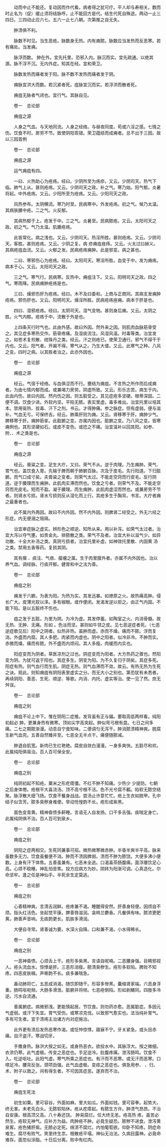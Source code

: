 <!-- { "loadSidebar": true } -->
　　动而中止不能还。复动因而作代看。病者得之犹可疗。平人却与寿相关。数而时止名为（促）缓止须将结脉呼。止不能回方是代。结生代死自殊途。两动一止三四日。三四动止应六七。五六一止七八朝。次第推之自无失。

　　肿溃俱不利。

　　脉数不时见。当生恶疮。脉数身无热。内有痈脓。脉数应当发热而反恶寒。若有痛处。当发痈。

　　脉浮而数。 肿在外。宜先托里。恐邪入内。脉沉而实。宜先疏通。以绝其源。脉不浮不沉。无内外症。知其在经。宜和荣卫。

　　脉数发热而痛者发于阳。脉不数不发热而痛者发于阴。

　　痈脉宜洪大而数。若沉紧者死。疽脉宜沉而实。若浮洪而散者死。

　　痈疽无脉者气闭也。宜行气。其脉自见。

　　卷一　总论部

　　痈疽之源

　　人身之气血。与天地同流。人身之经络。与昼夜同度。苟或六淫之感。七情之伤。饮食不时。房劳不节。致使阴阳乖错。荣卫蕴结而成痈者。总不出于三因。故以三因首例

　　卷一　总论部

　　痈疽之源

　　运气痈疽有四。

　　一曰、火热助心为疮疡。经曰。少阴所至为疡疹。又云。少阴司天。热气下临。肺气上从。甚则疮疡。又云。少阴司天之政。补之气。寒乃始。阳气郁。炎暑将起。中外疮疡。又云。少阳所至为疮疡。又云。少阳司天之政。

　　风热参布。太阴横流。寒乃时至。民病寒中。外发疮疡。初之气。候乃太温。其病肤腠中疮。二之气。火反郁。

　　其病热郁于上。疮发于中。三之气。炎暑至。民病脓疮。又云。太阳司天之政。初之气。气乃太温。肌腠疮疡。

　　此皆常化。病之浅也。又云。少阴司天。热淫所胜。甚则疮疡。又云。少阴司天。客胜。甚则疮疡。又云。少阴之复。病 疹痈疽痤痔。又云。火太过曰赫义。其病疮疽血流。又云。火郁之发。民病疮疡痈肿。此是邪变。病之甚也。

　　二曰、寒邪伤心为疮疡。经曰。太阳司天。寒淫所胜。血变于中。发为痈疡。病本于心。又云。太阳司天之政。

　　三之气。寒气行。民病寒。反热中。痈疽注下。又云。阳明司天之政。四之气。寒雨降。民病痈肿疮疡是也。

　　三曰、燥邪伤肝为疮疡。经曰。木不及曰委和。上商与正商同。其病支发痈肿疮疡。邪伤肝也。又云。阳明司天。燥淫所胜。民病疮疡痤痈。病本于肝是也。

　　四曰、湿邪疮疡。经曰。太阴司天。湿气变物。甚则身后痈。又云。太阴之胜。火气内郁。疮疡于中。流散于外是也。

　　上四条天行时气也。此由外感。故曰外因。然外来之因。则肌肉血脉筋骨受之。其见症多寒热交作。筋骨疼痛。及湿痰流注。风湿风温。时毒等类。治宜发之。如苍术复煎散、绀珠丹之类。经云。汗之则疮已。使荣卫通行。邪气不得干于内也。又云。阳气者。开阖不得。寒气从之。乃生大偻。又云。此寒气之种。八风之变。四时之病。以其胜者治之。此亦外因也。

　　卷一　总论部

　　痈疽之源

　　经云。气宿于经络。与血俱涩而不行。壅结为痈疽。不言热之所作而后成痈者。为由七情内郁而成。或兼竭力房劳。阴虚所致。又云。形乐志苦。病生于内。此由内伤。故曰内因。然内伤之因。则五脏受之。其见症疮多坚硬。根蒂深固。二便不调。饮食少进。外软内坚。平陷无脓。表实里虚。毒多难出。治宜托里以培其本。禁用驱热、拔毒、汗下之剂。书云。才得肿痛。参之脉症。但有虚弱。便与滋补。气血无亏。可保终吉。经云。肺乘肝则为痈。又云。肾移寒于肝。痈肿少气。脾移寒于肝。痈肿筋挛。此脏腑之变。亦属内因也。脏腑之变。乃八风之变。皆寒痈例也。其形坚硬如石。或皮不变色。或捻之不痛。治宜温补以回其阳。如参、附、、术之类是也。

　　卷一　总论部

　　痈疽之源

　　经云。膏粱之变。足生大疔。又曰。荣气不从。逆于肉理。乃生痈肿。荣气、胃气也。盖饮食入胃。先输于脾而朝于肺腑百脉。次及于皮毛。先行阳道。下归脏腑。而气口成寸矣。夫膏粱之变者。则荣气太过。不能走空窍而行皮毛。反行阴道。逆于腠理而生痈肿。此肌肉实滞而然也。饮食之亏者。则荣气不及。不能走空窍而充皮毛。短而不盈。凝于腠理。而生痈肿。此肌肉虚涩而然也。或兼房劳不节者。则肾水亏损。肾水亏损则反从湿化而上行。其疮多生于胸背。书言。大疔者痈之最重者也。

　　此不属内外两因。故曰不内外因。然不内外因。则脾肾二经受之。外无六经之形症。内无便溺之阻隔。

　　治宜审症脉之虚实。辨形色之顺逆。知所从来。用以补泻。如荣气太过者。治宜大泻以夺气壅。如贵金丸、排脓散之类。荣气不及者。治宜大补以滋气少。如异功散、十全大补汤之类。真阴亏损者。治宜托里补虚。如神效托里散、内固黄 汤之类。禁用五香等药。复损其阴。

　　其有瘰 、痰注、气痞、瘿瘤之属。生于肉里膜外者。亦属不内外因也。治以养气血。调经脉。行痰开郁。健胃和中之法为善。

　　卷一　总论部

　　痈疽之别

　　痈发于六腑。为表为阳。为热为实。其发迅暴。如燎原之火。故热痛高肿。侵长广大。皮薄光软以泽。多有椒眼。或作便闭。发渴发逆以拒之。由正气内固。不能下陷。是以五脏终不伤也。

　　疽之发于五脏。为里为阴。为冷为虚。其发停蓄。如陶室之火。内消骨髓。故无热、无肿、无痛。形如 。色淡而坚。甚则如牛领之皮。见七恶逆症者死。（七恶逆症歌见后）阳中之阴者。似热非热。虽肿而虚。赤而不燥。痛而不脓。浮而复消。外盛而内腐。其人多肥。肉紧而内虚也。阴中之阳者。似冷非冷。不肿而实。赤微而燥。痛而有脓。外不盛而内烦闷。其人多瘦。肉缓而内实也。

　　阳症变而为阴者。草医凉剂之过也。阴症变而为阳者。大方热药之骤也。然阳变为阴。为犹可返于阳也。其症多生。阴变为阳。为不久复归于阴矣。其症多死。阳症有热。则气血行而生肌。阴症无热。则气血滞而不敛。故云。有热无热为生死之诀。观此。则知痈疽有阴阳表里虚实之分。而无大小之别也。第恐犹有未悉者。再续阴阳、善恶、生死、顺逆、等歌。内消、内托、虚实等治。使一见了然。庶无舛误。

　　卷一　总论部

　　痈疽之别

　　痈疽不论上中下。惟在阴阳二症推。发背虽有正与偏。要取高低两样看。纯阳初起必 肿。更兼身热有微寒。顶如尖字高突起。肿似弯弓根有盘。七日之间多 痛。二七之期脓渐漫。动息自宁食知味。二便调匀无泻干。肿消脓溃精神爽。脱腐生新气血完。五善自然臻并至。七恶全无半点干。痛便随脓减。

　　肿退自肌宽。新肉已生红艳艳。腐皮自敛白漫漫。一身多爽快。五脏尽和欢。此属纯阳俱易治。百人百可保全安。

　　卷一　总论部

　　痈疽之别

　　纯阴初起不知疮。粟米之形疙瘩僵。不红不肿不知痛。少热少 少提防。七朝之后身体倦。疮根平大喜浇汤。顶不高兮根不活。色不光兮腐不瓤。陷软无脓空结聚。脉浮散大细飞扬。饮食不餐身战战。尝汤止许意忙忙。疮上生衣如脱甲。孔中结子似含芳。脓多臭秽身难便。举动怆惶韵不长。疮形成紫黑。

　　面色变青黄。精神昏愦多鼾睡。言语无人自发扬。口干多舌强。痰喘定身亡。此属纯阴俱不治。百人百可到泉乡。

　　卷一　总论部

　　痈疽之别

　　阴阳之症两相交。生死同兼事可招。微热微寒微赤肿。半昏半爽半平高。脉来虽数多无力。饮食虽餐便不消。肿而不溃因脾弱。溃而不肿为脓饶。大便多沸小便数。上身有汗下体焦。五善虽兼有。七恶未全逃。口渴喜茶肠腹痛。面浮餍饮足心高。心烦不稳睡。神乱怕音焦。投方应病方为妙。阴转为阳渐可调。心真造化。尔命坚牢。逢之任是神仙手。半死余生定莫逃。

　　卷一　总论部

　　痈疽之别

　　心善精神爽。言清舌润鲜。疮疼兼不渴。睡醒得安然。肝善身轻便。因烦自不烦。指头红活色。坐起觉平康。脾善唇滋润。衾帏兰麝香。凡餐俱有味。脓浓更肥黄。肺善声音响。无痰韵更长。肌肤多滑润。

　　大便自寻常。肾善诚为要。水深火自降。口和兼不渴。小水得稀长。

　　卷一　总论部

　　痈疽之别

　　一恶神昏愦。心烦舌上干。疮形多紫黑。言语自呢喃。二恶腰身强。目睛邪视人。疮头流血水。惊悸是肝。三恶形消瘦。脓清臭秽生。疮形多软陷。脾败不知疼。四恶皮肤槁。声嘶韵不长。痰多兼喘急。

　　鼻动肺将亡。五恶成消渴。随饮即随干。形容多惨黑。囊缩肾家端。六恶身浮重。肠鸣呕呃频。大肠多滑泄。脏腑并将倾。七恶疮倒陷。形如剥鳝同。四肢多冷逆。污水自流通。

　　善属腑症。病微邪浅。更能慎起居。节饮食。则勿药亦愈。恶属脏症。多因元气虚弱。或汗下失宜。胃气受伤。或寒凉克伐。以致邪气愈实也。法当纯补胃气。多有可生者。宜于溃疡主治诸方内对症施治。

　　此外更有溃后发热恶寒作渴。或怔忡惊悸。寤寐不宁。牙关紧急。或头目赤痛。自汗盗汗。寒战切牙。

　　手撒身热。脉洪大按之如无。或身热恶衣。欲投水中。其脉浮大。按之微细。衣浓仍寒。此气虚极。传变之恶症也。手足逆冷。肚腹疼痛。泄泻肠鸣。饮食不入。吃逆呕吐。此阳气虚。寒气所乘之恶症也。有汗而不恶寒。或无汗而恶寒。口噤足冷。腰背反张。颈项劲强。此气血虚极。变痉之恶症也。俱急用参、 、归、术、附子以救之。间有得生者。不可因其症恶。遂弃而不治。

　　卷一　总论部

　　痈疽生死法

　　初生如粟。里可容谷。外面如麻。里大如瓜。外面如钱。里可容拳。起势大。终无害。未老先白头。无脓软陷休。疮从疙瘩起。有脓生方许。肿溃气昂昂。不治自安康。根高顶又高。八十寿还饶。 肿易腐烂。任大终无恙。疮高热 疼。虽苦必然生。疮软无神气。应补方为益。肉肿疮不肿。必竟生疑恐。脓秽不进食。泄泻黄泉客。疮色猪肝紫。无脓必定死。绵溃不腐烂。内怕葡萄嵌。仰卧不知疼。阴症命难生。腐尽有败气。笑里终生祟。根散疮平塌。神仙无治法。久病目露神。必竟命难存。面忽似涂脂。十日后分离。败中有红肉。

